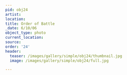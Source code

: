```yaml
---
pid: obj24
artist:
location:
title: Order of Battle
_date: 6/10/06
object_type: photo
current_location:
source:
order: '24'
header:
  teaser: /images/gallery/simple/obj24/thumbnail.jpg
  image: /images/gallery/simple/obj24/full.jpg

---
```

